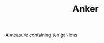 ---
title: Anker
permalink: "/definitions/anker.html"
body: A measure containing ten gal-lons
published_at: '2018-07-07'
layout: post
---